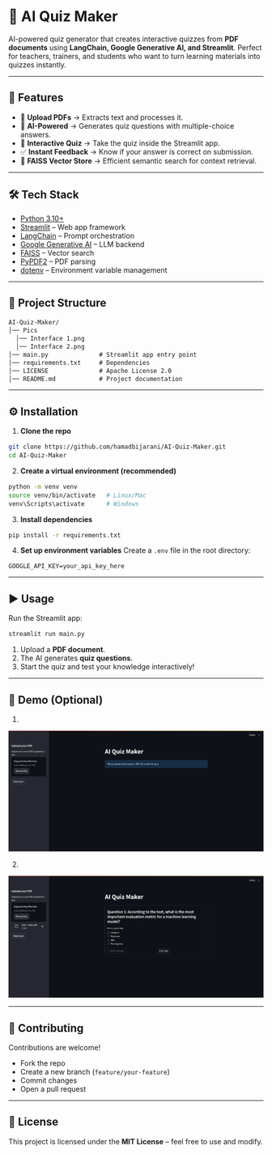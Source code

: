 # 🧠 AI Quiz Maker

AI-powered quiz generator that creates interactive quizzes from **PDF documents** using **LangChain, Google Generative AI, and Streamlit**. Perfect for teachers, trainers, and students who want to turn learning materials into quizzes instantly.

---

## 🚀 Features

* 📄 **Upload PDFs** → Extracts text and processes it.
* 🤖 **AI-Powered** → Generates quiz questions with multiple-choice answers.
* 📝 **Interactive Quiz** → Take the quiz inside the Streamlit app.
* ✅ **Instant Feedback** → Know if your answer is correct on submission.
* 💾 **FAISS Vector Store** → Efficient semantic search for context retrieval.

---

## 🛠️ Tech Stack

* [Python 3.10+](https://www.python.org/)
* [Streamlit](https://streamlit.io/) – Web app framework
* [LangChain](https://www.langchain.com/) – Prompt orchestration
* [Google Generative AI](https://ai.google.dev/) – LLM backend
* [FAISS](https://github.com/facebookresearch/faiss) – Vector search
* [PyPDF2](https://pypi.org/project/PyPDF2/) – PDF parsing
* [dotenv](https://pypi.org/project/python-dotenv/) – Environment variable management

---

## 📂 Project Structure

```
AI-Quiz-Maker/
│── Pics
  │── Interface 1.png
  │── Interface 2.png
│── main.py              # Streamlit app entry point
│── requirements.txt     # Dependencies
│── LICENSE              # Apache License 2.0
│── README.md            # Project documentation
```

---

## ⚙️ Installation

1. **Clone the repo**

```bash
git clone https://github.com/hamadbijarani/AI-Quiz-Maker.git
cd AI-Quiz-Maker
```

2. **Create a virtual environment (recommended)**

```bash
python -m venv venv
source venv/bin/activate   # Linux/Mac
venv\Scripts\activate      # Windows
```

3. **Install dependencies**

```bash
pip install -r requirements.txt
```

4. **Set up environment variables**
   Create a `.env` file in the root directory:

```env
GOOGLE_API_KEY=your_api_key_here
```

---

## ▶️ Usage

Run the Streamlit app:

```bash
streamlit run main.py
```

1. Upload a **PDF document**.
2. The AI generates **quiz questions**.
3. Start the quiz and test your knowledge interactively!

---

## 📸 Demo (Optional)

1. 
!["Home Screen"](https://github.com/hamadbijarani/AI-Quiz-Maker/blob/71b64c28d0a24b9baead634693eb4bdc6217b393/Pics/Interface1.png)

2.
!["During A Quiz"](https://github.com/hamadbijarani/AI-Quiz-Maker/blob/71b64c28d0a24b9baead634693eb4bdc6217b393/Pics/Interface%202.png)

---

## 🤝 Contributing

Contributions are welcome!

* Fork the repo
* Create a new branch (`feature/your-feature`)
* Commit changes
* Open a pull request

---

## 📜 License

This project is licensed under the **MIT License** – feel free to use and modify.


